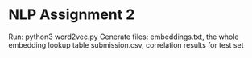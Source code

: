 # NLP Assignment 2

Run: 
    python3 word2vec.py
Generate files: 
    embeddings.txt, the whole embedding lookup table
    submission.csv, correlation results for test set
          
